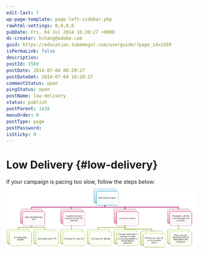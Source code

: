 ```yaml
---
edit-last: 7
wp-page-template: page-left-sidebar.php
rawhtml-settings: 0,0,0,0
pubDate: Fri, 04 Jul 2014 16:20:27 +0000
dc-creator: hchang@adobe.com
guid: https://education.tubemogul.com/userguide/?page_id=1569
isPermaLink: false
description: 
postId: 1569
postDate: 2014-07-04 08:20:27
postDateGmt: 2014-07-04 16:20:27
commentStatus: open
pingStatus: open
postName: low-delivery
status: publish
postParent: 1438
menuOrder: 0
postType: page
postPassword: 
isSticky: 0
---
```


# Low Delivery {#low-delivery}

If your campaign is pacing too slow, follow the steps below:  [ ![low delivery](assets/low-delivery.png)](assets/low-delivery.png) 
